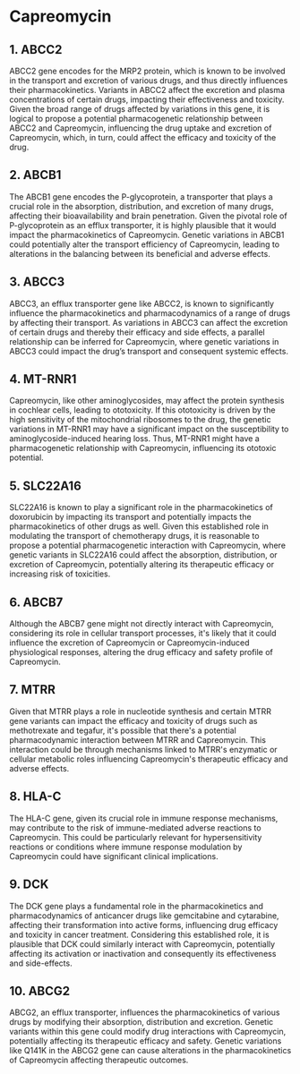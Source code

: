 # Capreomycin

## 1. ABCC2
ABCC2 gene encodes for the MRP2 protein, which is known to be involved in the transport and excretion of various drugs, and thus directly influences their pharmacokinetics. Variants in ABCC2 affect the excretion and plasma concentrations of certain drugs, impacting their effectiveness and toxicity. Given the broad range of drugs affected by variations in this gene, it is logical to propose a potential pharmacogenetic relationship between ABCC2 and Capreomycin, influencing the drug uptake and excretion of Capreomycin, which, in turn, could affect the efficacy and toxicity of the drug.

## 2. ABCB1
The ABCB1 gene encodes the P-glycoprotein, a transporter that plays a crucial role in the absorption, distribution, and excretion of many drugs, affecting their bioavailability and brain penetration. Given the pivotal role of P-glycoprotein as an efflux transporter, it is highly plausible that it would impact the pharmacokinetics of Capreomycin. Genetic variations in ABCB1 could potentially alter the transport efficiency of Capreomycin, leading to alterations in the balancing between its beneficial and adverse effects.

## 3. ABCC3
ABCC3, an efflux transporter gene like ABCC2, is known to significantly influence the pharmacokinetics and pharmacodynamics of a range of drugs by affecting their transport. As variations in ABCC3 can affect the excretion of certain drugs and thereby their efficacy and side effects, a parallel relationship can be inferred for Capreomycin, where genetic variations in ABCC3 could impact the drug’s transport and consequent systemic effects.

## 4. MT-RNR1
Capreomycin, like other aminoglycosides, may affect the protein synthesis in cochlear cells, leading to ototoxicity. If this ototoxicity is driven by the high sensitivity of the mitochondrial ribosomes to the drug, the genetic variations in MT-RNR1 may have a significant impact on the susceptibility to aminoglycoside-induced hearing loss. Thus, MT-RNR1 might have a pharmacogenetic relationship with Capreomycin, influencing its ototoxic potential.

## 5. SLC22A16
SLC22A16 is known to play a significant role in the pharmacokinetics of doxorubicin by impacting its transport and potentially impacts the pharmacokinetics of other drugs as well. Given this established role in modulating the transport of chemotherapy drugs, it is reasonable to propose a potential pharmacogenetic interaction with Capreomycin, where genetic variants in SLC22A16 could affect the absorption, distribution, or excretion of Capreomycin, potentially altering its therapeutic efficacy or increasing risk of toxicities.

## 6. ABCB7
Although the ABCB7 gene might not directly interact with Capreomycin, considering its role in cellular transport processes, it's likely that it could influence the excretion of Capreomycin or Capreomycin-induced physiological responses, altering the drug efficacy and safety profile of Capreomycin.

## 7. MTRR
Given that MTRR plays a role in nucleotide synthesis and certain MTRR gene variants can impact the efficacy and toxicity of drugs such as methotrexate and tegafur, it's possible that there's a potential pharmacodynamic interaction between MTRR and Capreomycin. This interaction could be through mechanisms linked to MTRR's enzymatic or cellular metabolic roles influencing Capreomycin's therapeutic efficacy and adverse effects.

## 8. HLA-C
The HLA-C gene, given its crucial role in immune response mechanisms, may contribute to the risk of immune-mediated adverse reactions to Capreomycin. This could be particularly relevant for hypersensitivity reactions or conditions where immune response modulation by Capreomycin could have significant clinical implications.

## 9. DCK
The DCK gene plays a fundamental role in the pharmacokinetics and pharmacodynamics of anticancer drugs like gemcitabine and cytarabine, affecting their transformation into active forms, influencing drug efficacy and toxicity in cancer treatment. Considering this established role, it is plausible that DCK could similarly interact with Capreomycin, potentially affecting its activation or inactivation and consequently its effectiveness and side-effects.

## 10. ABCG2
ABCG2, an efflux transporter, influences the pharmacokinetics of various drugs by modifying their absorption, distribution and excretion. Genetic variants within this gene could modify drug interactions with Capreomycin, potentially affecting its therapeutic efficacy and safety. Genetic variations like Q141K in the ABCG2 gene can cause alterations in the pharmacokinetics of Capreomycin affecting therapeutic outcomes.

